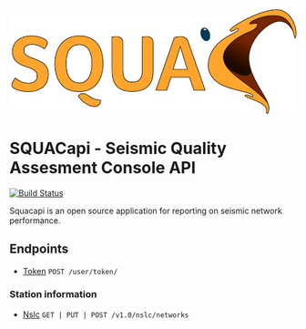 <img alt="Squacapi" class="right" src="./blue_squacLogo_rgb_med.png" />

# SQUACapi - Seismic Quality Assesment Console API 

[![Build Status](https://travis-ci.com/travis-ci/travis-web.svg?branch=master)](https://travis-ci.com/travis-ci/travis-web)

Squacapi is an open source application for reporting on seismic network performance. 

## Endpoints
* [Token](./docs/user/token.md) `POST /user/token/`
### Station information

* [Nslc](./docs/nslc/network.md) `GET | PUT | POST /v1.0/nslc/networks`

